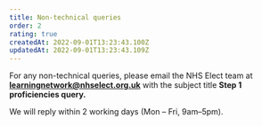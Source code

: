 ```yaml
---
title: Non-technical queries
order: 2
rating: true
createdAt: 2022-09-01T13:23:43.100Z
updatedAt: 2022-09-01T13:23:43.109Z
---
```

For any non-technical queries, please email the NHS Elect team at **learningnetwork@nhselect.org.uk** with the subject title **Step 1 proficiencies query.** 

We will reply within 2 working days (Mon – Fri, 9am–5pm).